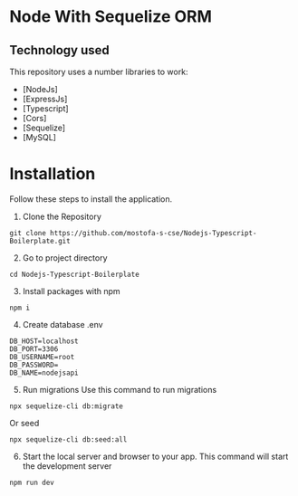 # Node With Sequelize ORM

## Technology used

This repository uses a number libraries to work:

- [NodeJs]
- [ExpressJs]
- [Typescript]
- [Cors]
- [Sequelize]
- [MySQL]

# Installation
 Follow these steps to install the application.
1. Clone the Repository
```
git clone https://github.com/mostofa-s-cse/Nodejs-Typescript-Boilerplate.git
```
2. Go to project directory

```
cd Nodejs-Typescript-Boilerplate
```

3. Install packages with npm

```
npm i
```
4. Create database .env

```
DB_HOST=localhost
DB_PORT=3306
DB_USERNAME=root
DB_PASSWORD=
DB_NAME=nodejsapi
```
5. Run migrations Use this command to run migrations

```
npx sequelize-cli db:migrate
```
Or seed
```
npx sequelize-cli db:seed:all
```
6. Start the local server and browser to your app.
This command will start the development server
```
npm run dev
```